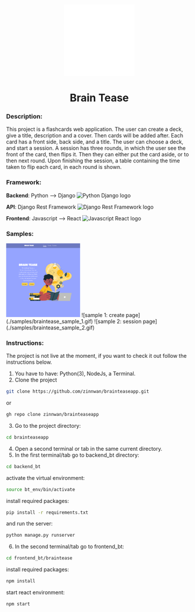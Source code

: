 <!-- ![Brain Tease logo](frontend_bt/braintease/public/favicon/android-chrome-512x512.png)
# Brain Tease -->

<div align="center">
    <img src="frontend_bt/braintease/public/favicon/android-chrome-192x192.png" alt="Brain Tease logo" />
    <h1>Brain Tease</h1>
</div>

### Description:
This project is a flashcards web application. The user can create
a deck, give a title, description and a cover. Then  cards will
be added after. Each card has a front side, back side, and a title.
The user can choose a deck, and start a session. A session has three
rounds, in which the user see the front of the card, then flips it.
Then they can either put the card aside, or to then next round. 
Upon finishing the session, a table containing the time taken to flip
each card, in each round is shown.

### Framework:
**Backend**: Python --> Django
![Python Django logo](https://img.shields.io/badge/Django-092E20?style=for-the-badge&logo=django&logoColor=green)

**API**: Django Rest Framework
![Django Rest Framework logo](https://img.shields.io/badge/django%20rest-ff1709?style=for-the-badge&logo=django&logoColor=white)

**Frontend**: Javascript --> React
![Javascript React logo](https://img.shields.io/badge/React-20232A?style=for-the-badge&logo=react&logoColor=61DAFB)

### Samples:
<img src="./samples/Screenshot%20from%202023-05-11%2023-51-51.png" alt="sample 0: homepage" width="200" />
![sample 1: create page](./samples/braintease_sample_1.gif)
![sample 2: session page](./samples/braintease_sample_2.gif)

### Instructions:
The project is not live at the moment, if you want to check it out
follow the instructions below.
1. You have to have: Python(3), NodeJs, a Terminal.
2. Clone the project
```bash
git clone https://github.com/zinnwan/brainteaseapp.git
```
or 
```bash
gh repo clone zinnwan/brainteaseapp
```
3. Go to the project directory:
```bash
cd brainteaseapp
```
4. Open a second terminal or tab in the same current directory.
5. In the first terminal/tab go to backend_bt directory:
```bash 
cd backend_bt
```
activate the virtual environment:
```bash 
source bt_env/bin/activate
``` 
install required packages:
```bash 
pip install -r requirements.txt
```
and run the server: 
```bash 
python manage.py runserver
```
6. In the second terminal/tab go to frontend_bt:
```bash 
cd frontend_bt/braintease
```
install required packages:
```bash 
npm install
```
start react environment:
```bash 
npm start
```
